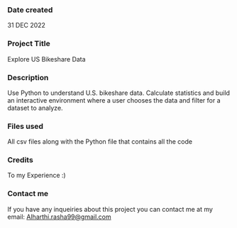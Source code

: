 ### Date created
31 DEC 2022

### Project Title
Explore US Bikeshare Data

### Description
Use Python to understand U.S. bikeshare data. Calculate statistics and build an interactive environment where a user chooses the data and filter for a dataset to analyze.

### Files used
All csv files along with the Python file that contains all the code 

### Credits
To my Experience :)

### Contact me
If you have any inqueiries about this project you can contact me at my email: Alharthi.rasha99@gmail.com
